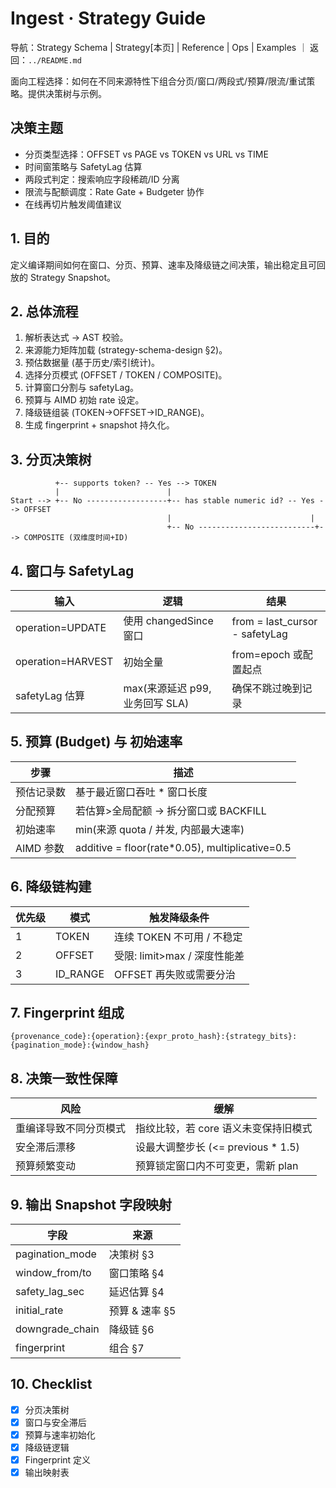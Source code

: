 # Ingest · Strategy Guide

导航：Strategy Schema | Strategy[本页] | Reference | Ops | Examples ｜ 返回：`../README.md`

面向工程选择：如何在不同来源特性下组合分页/窗口/两段式/预算/限流/重试策略。提供决策树与示例。

## 决策主题
- 分页类型选择：OFFSET vs PAGE vs TOKEN vs URL vs TIME
- 时间窗策略与 SafetyLag 估算
- 两段式判定：搜索响应字段稀疏/ID 分离
- 限流与配额调度：Rate Gate + Budgeter 协作
- 在线再切片触发阈值建议

## 1. 目的
定义编译期间如何在窗口、分页、预算、速率及降级链之间决策，输出稳定且可回放的 Strategy Snapshot。

## 2. 总体流程
1. 解析表达式 → AST 校验。
2. 来源能力矩阵加载 (strategy-schema-design §2)。
3. 预估数据量 (基于历史/索引统计)。
4. 选择分页模式 (OFFSET / TOKEN / COMPOSITE)。
5. 计算窗口分割与 safetyLag。
6. 预算与 AIMD 初始 rate 设定。
7. 降级链组装 (TOKEN→OFFSET→ID_RANGE)。
8. 生成 fingerprint + snapshot 持久化。

## 3. 分页决策树
```
		  +-- supports token? -- Yes --> TOKEN
		  |                        |
Start --> +-- No ------------------+-- has stable numeric id? -- Yes --> OFFSET
								   |                               |
								   +-- No --------------------------+--> COMPOSITE (双维度时间+ID)
```

## 4. 窗口与 SafetyLag
| 输入 | 逻辑 | 结果 |
|------|------|------|
| operation=UPDATE | 使用 changedSince 窗口 | from = last_cursor - safetyLag |
| operation=HARVEST | 初始全量 | from=epoch 或配置起点 |
| safetyLag 估算 | max(来源延迟 p99, 业务回写 SLA) | 确保不跳过晚到记录 |

## 5. 预算 (Budget) 与 初始速率
| 步骤 | 描述 |
|------|------|
| 预估记录数 | 基于最近窗口吞吐 * 窗口长度 |
| 分配预算 | 若估算>全局配额 → 拆分窗口或 BACKFILL |
| 初始速率 | min(来源 quota / 并发, 内部最大速率) |
| AIMD 参数 | additive = floor(rate*0.05), multiplicative=0.5 |

## 6. 降级链构建
| 优先级 | 模式 | 触发降级条件 |
|--------|------|--------------|
| 1 | TOKEN | 连续 TOKEN 不可用 / 不稳定 | 
| 2 | OFFSET | 受限: limit>max / 深度性能差 |
| 3 | ID_RANGE | OFFSET 再失败或需要分治 |

## 7. Fingerprint 组成
`{provenance_code}:{operation}:{expr_proto_hash}:{strategy_bits}:{pagination_mode}:{window_hash}`

## 8. 决策一致性保障
| 风险 | 缓解 |
|------|------|
| 重编译导致不同分页模式 | 指纹比较，若 core 语义未变保持旧模式 |
| 安全滞后漂移 | 设最大调整步长 (<= previous * 1.5) |
| 预算频繁变动 | 预算锁定窗口内不可变更，需新 plan |

## 9. 输出 Snapshot 字段映射
| 字段 | 来源 |
|------|------|
| pagination_mode | 决策树 §3 |
| window_from/to | 窗口策略 §4 |
| safety_lag_sec | 延迟估算 §4 |
| initial_rate | 预算 & 速率 §5 |
| downgrade_chain | 降级链 §6 |
| fingerprint | 组合 §7 |

## 10. Checklist
- [x] 分页决策树
- [x] 窗口与安全滞后
- [x] 预算与速率初始化
- [x] 降级链逻辑
- [x] Fingerprint 定义
- [x] 输出映射表

